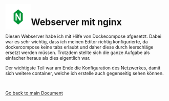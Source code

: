 <img align="left" width="80" height="80" src="../img/../../img/nginx-logo.png" alt="nginx Logo">

# Webserver mit nginx
Diesen Webserver habe ich mit Hilfe von Dockecompose afgesetzt. Dabei war es sehr wichtig, dass ich meinen Editor richtig konfigurierte, da dockercompose keine tabs erlaubt und daher diese durch leerschläge ersetzt werden müssen. Trotzdem stellte sich die ganze Aufgabe als einfacher heraus als dies eigentlich war.

Der wichtigste Teil war am Ende die Konfiguration des Netzwerkes, damit sich weitere container, welche ich erstelle auch gegenseitig sehen können.

<img align="center" width="" height="0" src="../img/../../img/nginxcomp.png" alt="nginx config">

[Go back to main Document](https://github.com/Daddey69/Modul_300/blob/master/README.md)